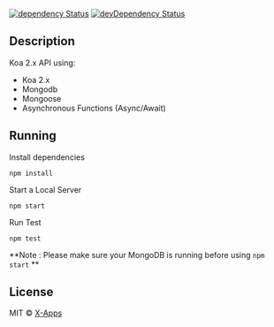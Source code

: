 [![dependency Status](https://img.shields.io/david/xappsdev/boilerplate-koa2.svg?maxAge=1000)](https://img.shields.io/david/xappsdev/boilerplate-koa2.svg)
[![devDependency Status](https://img.shields.io/david/dev/xappsdev/boilerplate-koa2.svg?maxAge=1000)](https://img.shields.io/david/dev/xappsdev/boilerplate-koa2.svg)

## Description
Koa 2.x API using:

 - Koa 2.x
 - Mongodb
 - Mongoose
 - Asynchronous Functions (Async/Await)

## Running
Install dependencies
```
npm install
```

Start a Local Server
```
npm start
```

Run Test
```
npm test
```

**Note : Please make sure your MongoDB is running before using ```npm start``` **

## License
MIT &copy; [X-Apps](https://github.com/xappsdev)
